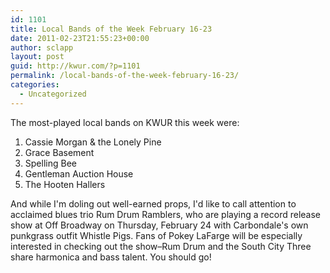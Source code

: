 ```yaml
---
id: 1101
title: Local Bands of the Week February 16-23
date: 2011-02-23T21:55:23+00:00
author: sclapp
layout: post
guid: http://kwur.com/?p=1101
permalink: /local-bands-of-the-week-february-16-23/
categories:
  - Uncategorized
---
```

<div class="pf-content">
  <p>
    The most-played local bands on KWUR this week were:
  </p>
  
  <ol>
    <li>
      Cassie Morgan & the Lonely Pine
    </li>
    <li>
      Grace Basement
    </li>
    <li>
      Spelling Bee
    </li>
    <li>
      Gentleman Auction House
    </li>
    <li>
      The Hooten Hallers
    </li>
  </ol>
  
  <p>
    And while I'm doling out well-earned props, I'd like to call attention to acclaimed blues trio Rum Drum Ramblers, who are playing a record release show at Off Broadway on Thursday, February 24 with Carbondale's own punkgrass outfit Whistle Pigs. Fans of Pokey LaFarge will be especially interested in checking out the show–Rum Drum and the South City Three share harmonica and bass talent. You should go!
  </p>
</div>